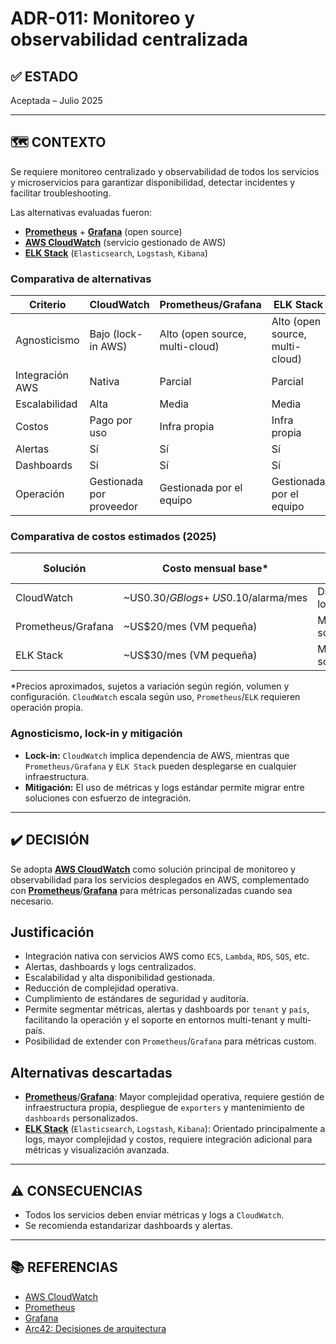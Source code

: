 # ADR-011: Monitoreo y observabilidad centralizada

## ✅ ESTADO

Aceptada – Julio 2025

---

## 🗺️ CONTEXTO

Se requiere monitoreo centralizado y observabilidad de todos los servicios y microservicios para garantizar disponibilidad, detectar incidentes y facilitar troubleshooting.

Las alternativas evaluadas fueron:

- **[Prometheus](https://prometheus.io/)** + **[Grafana](https://grafana.com/)** (open source)
- **[AWS CloudWatch](https://aws.amazon.com/cloudwatch/)** (servicio gestionado de AWS)
- **[ELK Stack](https://www.elastic.co/what-is/elk-stack)** (`Elasticsearch`, `Logstash`, `Kibana`)

### Comparativa de alternativas

| Criterio                | CloudWatch | Prometheus/Grafana | ELK Stack |
|------------------------|------------|--------------------|-----------|
| Agnosticismo           | Bajo (lock-in AWS) | Alto (open source, multi-cloud) | Alto (open source, multi-cloud) |
| Integración AWS        | Nativa     | Parcial            | Parcial   |
| Escalabilidad          | Alta       | Media              | Media     |
| Costos                 | Pago por uso | Infra propia      | Infra propia|
| Alertas                | Sí         | Sí                 | Sí        |
| Dashboards             | Sí         | Sí                 | Sí        |
| Operación              | Gestionada por proveedor | Gestionada por el equipo | Gestionada por el equipo |

### Comparativa de costos estimados (2025)

| Solución        | Costo mensual base* | Costos adicionales | Infraestructura propia |
|-----------------|---------------------|--------------------|-----------------------|
| CloudWatch      | ~US$0.30/GB logs + ~US$0.10/alarma/mes | Dashboards, logs   | No                    |
| Prometheus/Grafana | ~US$20/mes (VM pequeña) | Mantenimiento, soporte | Sí                    |
| ELK Stack       | ~US$30/mes (VM pequeña) | Mantenimiento, soporte | Sí                    |

*Precios aproximados, sujetos a variación según región, volumen y configuración. `CloudWatch` escala según uso, `Prometheus`/`ELK` requieren operación propia.

### Agnosticismo, lock-in y mitigación

- **Lock-in:** `CloudWatch` implica dependencia de AWS, mientras que `Prometheus/Grafana` y `ELK Stack` pueden desplegarse en cualquier infraestructura.
- **Mitigación:** El uso de métricas y logs estándar permite migrar entre soluciones con esfuerzo de integración.

---

## ✔️ DECISIÓN

Se adopta **[AWS CloudWatch](https://aws.amazon.com/cloudwatch/)** como solución principal de monitoreo y observabilidad para los servicios desplegados en AWS, complementado con **[Prometheus](https://prometheus.io/)**/**[Grafana](https://grafana.com/)** para métricas personalizadas cuando sea necesario.

## Justificación

- Integración nativa con servicios AWS como `ECS`, `Lambda`, `RDS`, `SQS`, etc.
- Alertas, dashboards y logs centralizados.
- Escalabilidad y alta disponibilidad gestionada.
- Reducción de complejidad operativa.
- Cumplimiento de estándares de seguridad y auditoría.
- Permite segmentar métricas, alertas y dashboards por `tenant` y `país`, facilitando la operación y el soporte en entornos multi-tenant y multi-país.
- Posibilidad de extender con `Prometheus`/`Grafana` para métricas custom.

## Alternativas descartadas

- **[Prometheus](https://prometheus.io/)**/**[Grafana](https://grafana.com/)**: Mayor complejidad operativa, requiere gestión de infraestructura propia, despliegue de `exporters` y mantenimiento de `dashboards` personalizados.
- **[ELK Stack](https://www.elastic.co/what-is/elk-stack)** (`Elasticsearch`, `Logstash`, `Kibana`): Orientado principalmente a logs, mayor complejidad y costos, requiere integración adicional para métricas y visualización avanzada.

---

## ⚠️ CONSECUENCIAS

- Todos los servicios deben enviar métricas y logs a `CloudWatch`.
- Se recomienda estandarizar dashboards y alertas.

---

## 📚 REFERENCIAS

- [AWS CloudWatch](https://aws.amazon.com/cloudwatch/)
- [Prometheus](https://prometheus.io/)
- [Grafana](https://grafana.com/)
- [Arc42: Decisiones de arquitectura](https://arc42.org/decision/)
